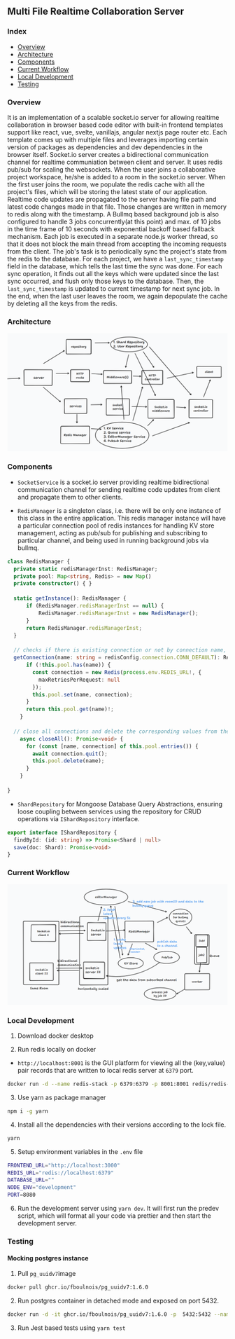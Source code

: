 
## Multi File Realtime Collaboration Server

### Index
- [Overview](#overview)
- [Architecture]()
- [Components](#components)
- [Current Workflow](#current-workflow)
- [Local Development](#local-development)
- [Testing](#testing)

### Overview

It is an implementation of a scalable socket.io server for allowing realtime collaboration in browser based code editor with built-in frontend templates support like react, vue, svelte, vanillajs, angular nextjs page router etc. Each template comes up with multiple files and leverages importing certain version of packages as dependencies and dev dependencies in the browser itself. Socket.io server creates a bidirectional communication channel for realtime communiation between client and server. It uses redis pub/sub for scaling the websockets. When the user joins a collaborative project workspace, he/she is added to a room in the socket.io server. When the first user joins the room, we populate the redis cache with all the project's files, which will be storing the latest state of our application. Realtime code updates are propagated to the server having file path and latest code changes made in that file. Those changes are written in memory to redis along with the timestamp. A Bullmq based background job is also configured to handle 3 jobs concurrently(at this point) and max. of 10 jobs in the time frame of 10 seconds with exponential backoff based fallback mechanism. Each job is executed in a separate node.js worker thread, so that it does not block the main thread from accepting the incoming requests from the client. The job's task is to periodically sync the project's state from the redis to the database. For each project, we have a `last_sync_timestamp` field in the database, which tells the last time the sync was done. For each sync operation, it finds out all the keys which were updated since the last sync occurred, and flush only those keys to the database. Then, the `last_sync_timestamp` is updated to current timestamp for next sync job. In the end, when the last user leaves the room, we again depopulate the cache by deleting all the keys from the redis. 

### Architecture

![system architecture](/public/architecture.png)

### Components 

- `SocketService` is a socket.io server providing realtime bidirectional communication channel for sending realtime code updates from client and propagate them to other clients.

 - `RedisManager` is a singleton class, i.e. there will be only one instance of this class in the entire application. This redis manager instance will have a particular connection pool of redis instances for handling KV store management, acting as pub/sub for publishing and subscribing to particular channel, and being used in running background jobs via bullmq.

  ```typescript
  class RedisManager {
    private static redisManagerInst: RedisManager;
    private pool: Map<string, Redis> = new Map()
    private constructor() { }
    
    static getInstance(): RedisManager {
        if (RedisManager.redisManagerInst == null) {
            RedisManager.redisManagerInst = new RedisManager();
        }
        return RedisManager.redisManagerInst;
    }

    // checks if there is existing connection or not by connection name, and if not create new connection and add it to the pool
    getConnection(name: string = redisConfig.connection.CONN_DEFAULT): Redis {
        if (!this.pool.has(name)) {
          const connection = new Redis(process.env.REDIS_URL!, {
            maxRetriesPerRequest: null
          });
          this.pool.set(name, connection);
        }
        return this.pool.get(name)!;
      }
    
    // close all connections and delete the corresponding values from the in-memory map
      async closeAll(): Promise<void> {
        for (const [name, connection] of this.pool.entries()) {
          await connection.quit();
          this.pool.delete(name);
        }
      }
    
}
  ```

 -  `ShardRepository` for Mongoose Database Query Abstractions, ensuring loose coupling between services using the repository for CRUD operations via `IShardRepository` interface.

  ```typescript
  export interface IShardRepository {
    findById: (id: string) => Promise<Shard | null>
    save(doc: Shard): Promise<void> 
  }
  ```

### Current Workflow
![Current Workflow](/public/workflow.png)


### Local Development 

1. Download docker desktop

2. Run redis locally on docker
  - `http://localhost:8001` is the GUI platform for viewing all the (key,value) pair records that are written to local redis server at `6379` port.

```bash
docker run -d --name redis-stack -p 6379:6379 -p 8001:8001 redis/redis-stack:latest
```

3. Use yarn as package manager
```bash
npm i -g yarn
```

4. Install all the dependencies with their versions according to the lock file.
```bash
yarn
```

5. Setup environment variables in the `.env` file
```bash
FRONTEND_URL="http://localhost:3000"
REDIS_URL="redis://localhost:6379"
DATABASE_URL=""
NODE_ENV="development"
PORT=8080
```

6. Run the development server using `yarn dev`. It will first run the predev script, which will format all your code via prettier and then start the development server. 

### Testing 

#### Mocking postgres instance 

1. Pull `pg_uuidv7`image 

```bash
docker pull ghcr.io/fboulnois/pg_uuidv7:1.6.0
```

2. Run postgres container in detached mode and exposed on port 5432.
```bash
docker run -d -it ghcr.io/fboulnois/pg_uuidv7:1.6.0 -p  5432:5432 --name pg_container
```

3. Run Jest based tests using `yarn test`